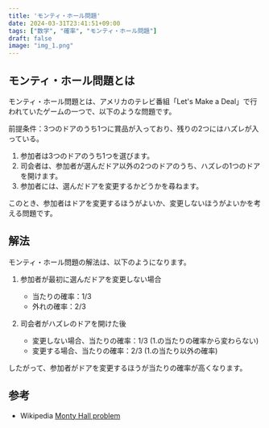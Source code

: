 ```yaml
---
title: 'モンティ・ホール問題'
date: 2024-03-31T23:41:51+09:00
tags: ["数学", "確率", "モンティ・ホール問題"]
draft: false
image: "img_1.png"
---
```


## モンティ・ホール問題とは
モンティ・ホール問題とは、アメリカのテレビ番組「Let's Make a Deal」で行われていたゲームの一つで、以下のような問題です。

前提条件：3つのドアのうち1つに賞品が入っており、残りの2つにはハズレが入っている。

1. 参加者は3つのドアのうち1つを選びます。
2. 司会者は、参加者が選んだドア以外の2つのドアのうち、ハズレの1つのドアを開けます。
3. 参加者には、選んだドアを変更するかどうかを尋ねます。

このとき、参加者はドアを変更するほうがよいか、変更しないほうがよいかを考える問題です。 

## 解法
モンティ・ホール問題の解法は、以下のようになります。

1. 参加者が最初に選んだドアを変更しない場合
   - 当たりの確率：1/3
   - 外れの確率：2/3

2. 司会者がハズレのドアを開けた後
    - 変更しない場合、当たりの確率：1/3 (1.の当たりの確率から変わらない)
    - 変更する場合、当たりの確率：2/3 (1.の当たり以外の確率)

したがって、参加者がドアを変更するほうが当たりの確率が高くなります。

## 参考
- Wikipedia [Monty Hall problem](https://en.wikipedia.org/wiki/Monty_Hall_problem)